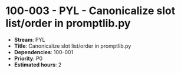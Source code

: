 # 100-003 - PYL - Canonicalize slot list/order in promptlib.py
- **Stream**: PYL
- **Title**: Canonicalize slot list/order in promptlib.py
- **Dependencies**: 100-001
- **Priority**: P0
- **Estimated hours**: 2
